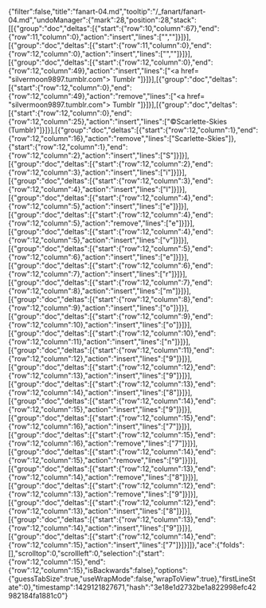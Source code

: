 {"filter":false,"title":"fanart-04.md","tooltip":"/_fanart/fanart-04.md","undoManager":{"mark":28,"position":28,"stack":[[{"group":"doc","deltas":[{"start":{"row":10,"column":67},"end":{"row":11,"column":0},"action":"insert","lines":["",""]}]}],[{"group":"doc","deltas":[{"start":{"row":11,"column":0},"end":{"row":12,"column":0},"action":"insert","lines":["",""]}]}],[{"group":"doc","deltas":[{"start":{"row":12,"column":0},"end":{"row":12,"column":49},"action":"insert","lines":["<a href= \"silvermoon9897.tumblr.com\"> Tumblr </a>"]}]}],[{"group":"doc","deltas":[{"start":{"row":12,"column":0},"end":{"row":12,"column":49},"action":"remove","lines":["<a href= \"silvermoon9897.tumblr.com\"> Tumblr </a>"]}]}],[{"group":"doc","deltas":[{"start":{"row":12,"column":0},"end":{"row":12,"column":25},"action":"insert","lines":["©Scarlette-Skies (Tumblr)"]}]}],[{"group":"doc","deltas":[{"start":{"row":12,"column":1},"end":{"row":12,"column":16},"action":"remove","lines":["Scarlette-Skies"]},{"start":{"row":12,"column":1},"end":{"row":12,"column":2},"action":"insert","lines":["S"]}]}],[{"group":"doc","deltas":[{"start":{"row":12,"column":2},"end":{"row":12,"column":3},"action":"insert","lines":["i"]}]}],[{"group":"doc","deltas":[{"start":{"row":12,"column":3},"end":{"row":12,"column":4},"action":"insert","lines":["l"]}]}],[{"group":"doc","deltas":[{"start":{"row":12,"column":4},"end":{"row":12,"column":5},"action":"insert","lines":["e"]}]}],[{"group":"doc","deltas":[{"start":{"row":12,"column":4},"end":{"row":12,"column":5},"action":"remove","lines":["e"]}]}],[{"group":"doc","deltas":[{"start":{"row":12,"column":4},"end":{"row":12,"column":5},"action":"insert","lines":["v"]}]}],[{"group":"doc","deltas":[{"start":{"row":12,"column":5},"end":{"row":12,"column":6},"action":"insert","lines":["e"]}]}],[{"group":"doc","deltas":[{"start":{"row":12,"column":6},"end":{"row":12,"column":7},"action":"insert","lines":["r"]}]}],[{"group":"doc","deltas":[{"start":{"row":12,"column":7},"end":{"row":12,"column":8},"action":"insert","lines":["m"]}]}],[{"group":"doc","deltas":[{"start":{"row":12,"column":8},"end":{"row":12,"column":9},"action":"insert","lines":["o"]}]}],[{"group":"doc","deltas":[{"start":{"row":12,"column":9},"end":{"row":12,"column":10},"action":"insert","lines":["o"]}]}],[{"group":"doc","deltas":[{"start":{"row":12,"column":10},"end":{"row":12,"column":11},"action":"insert","lines":["n"]}]}],[{"group":"doc","deltas":[{"start":{"row":12,"column":11},"end":{"row":12,"column":12},"action":"insert","lines":["9"]}]}],[{"group":"doc","deltas":[{"start":{"row":12,"column":12},"end":{"row":12,"column":13},"action":"insert","lines":["9"]}]}],[{"group":"doc","deltas":[{"start":{"row":12,"column":13},"end":{"row":12,"column":14},"action":"insert","lines":["8"]}]}],[{"group":"doc","deltas":[{"start":{"row":12,"column":14},"end":{"row":12,"column":15},"action":"insert","lines":["9"]}]}],[{"group":"doc","deltas":[{"start":{"row":12,"column":15},"end":{"row":12,"column":16},"action":"insert","lines":["7"]}]}],[{"group":"doc","deltas":[{"start":{"row":12,"column":15},"end":{"row":12,"column":16},"action":"remove","lines":["7"]}]}],[{"group":"doc","deltas":[{"start":{"row":12,"column":14},"end":{"row":12,"column":15},"action":"remove","lines":["9"]}]}],[{"group":"doc","deltas":[{"start":{"row":12,"column":13},"end":{"row":12,"column":14},"action":"remove","lines":["8"]}]}],[{"group":"doc","deltas":[{"start":{"row":12,"column":12},"end":{"row":12,"column":13},"action":"remove","lines":["9"]}]}],[{"group":"doc","deltas":[{"start":{"row":12,"column":12},"end":{"row":12,"column":13},"action":"insert","lines":["8"]}]}],[{"group":"doc","deltas":[{"start":{"row":12,"column":13},"end":{"row":12,"column":14},"action":"insert","lines":["9"]}]}],[{"group":"doc","deltas":[{"start":{"row":12,"column":14},"end":{"row":12,"column":15},"action":"insert","lines":["7"]}]}]]},"ace":{"folds":[],"scrolltop":0,"scrollleft":0,"selection":{"start":{"row":12,"column":15},"end":{"row":12,"column":15},"isBackwards":false},"options":{"guessTabSize":true,"useWrapMode":false,"wrapToView":true},"firstLineState":0},"timestamp":1429121827671,"hash":"3e18e1d2732be1a822998efc42982184fa1881c0"}